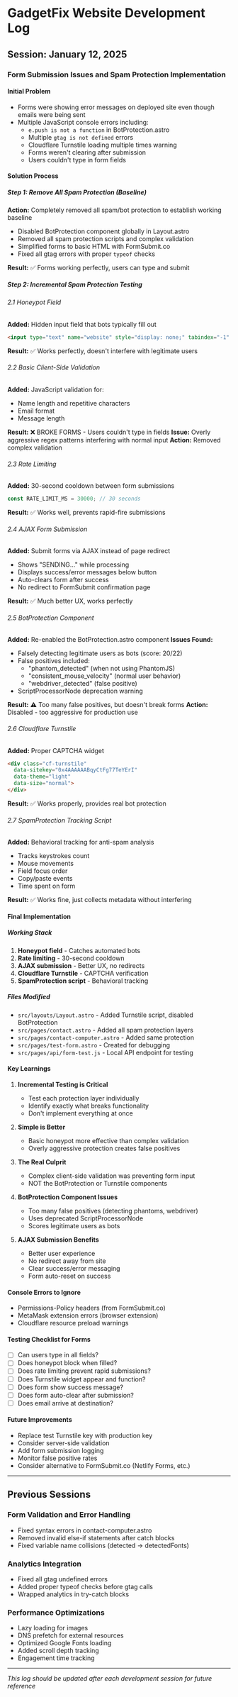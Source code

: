 # GadgetFix Website Development Log

## Session: January 12, 2025

### Form Submission Issues and Spam Protection Implementation

#### Initial Problem
- Forms were showing error messages on deployed site even though emails were being sent
- Multiple JavaScript console errors including:
  - `e.push is not a function` in BotProtection.astro
  - Multiple `gtag is not defined` errors
  - Cloudflare Turnstile loading multiple times warning
  - Forms weren't clearing after submission
  - Users couldn't type in form fields

#### Solution Process

##### Step 1: Remove All Spam Protection (Baseline)
**Action:** Completely removed all spam/bot protection to establish working baseline
- Disabled BotProtection component globally in Layout.astro
- Removed all spam protection scripts and complex validation
- Simplified forms to basic HTML with FormSubmit.co
- Fixed all gtag errors with proper `typeof` checks

**Result:** ✅ Forms working perfectly, users can type and submit

##### Step 2: Incremental Spam Protection Testing

###### 2.1 Honeypot Field
**Added:** Hidden input field that bots typically fill out
```html
<input type="text" name="website" style="display: none;" tabindex="-1" autocomplete="off">
```
**Result:** ✅ Works perfectly, doesn't interfere with legitimate users

###### 2.2 Basic Client-Side Validation
**Added:** JavaScript validation for:
- Name length and repetitive characters
- Email format
- Message length

**Result:** ❌ BROKE FORMS - Users couldn't type in fields
**Issue:** Overly aggressive regex patterns interfering with normal input
**Action:** Removed complex validation

###### 2.3 Rate Limiting
**Added:** 30-second cooldown between form submissions
```javascript
const RATE_LIMIT_MS = 30000; // 30 seconds
```
**Result:** ✅ Works well, prevents rapid-fire submissions

###### 2.4 AJAX Form Submission
**Added:** Submit forms via AJAX instead of page redirect
- Shows "SENDING..." while processing
- Displays success/error messages below button
- Auto-clears form after success
- No redirect to FormSubmit confirmation page

**Result:** ✅ Much better UX, works perfectly

###### 2.5 BotProtection Component
**Added:** Re-enabled the BotProtection.astro component
**Issues Found:**
- Falsely detecting legitimate users as bots (score: 20/22)
- False positives included:
  - "phantom_detected" (when not using PhantomJS)
  - "consistent_mouse_velocity" (normal user behavior)
  - "webdriver_detected" (false positive)
- ScriptProcessorNode deprecation warning

**Result:** ⚠️ Too many false positives, but doesn't break forms
**Action:** Disabled - too aggressive for production use

###### 2.6 Cloudflare Turnstile
**Added:** Proper CAPTCHA widget
```html
<div class="cf-turnstile" 
  data-sitekey="0x4AAAAAABqyCtFg77TeYErI"
  data-theme="light"
  data-size="normal">
</div>
```
**Result:** ✅ Works properly, provides real bot protection

###### 2.7 SpamProtection Tracking Script
**Added:** Behavioral tracking for anti-spam analysis
- Tracks keystrokes count
- Mouse movements
- Field focus order
- Copy/paste events
- Time spent on form

**Result:** ✅ Works fine, just collects metadata without interfering

#### Final Implementation

##### Working Stack
1. **Honeypot field** - Catches automated bots
2. **Rate limiting** - 30-second cooldown
3. **AJAX submission** - Better UX, no redirects
4. **Cloudflare Turnstile** - CAPTCHA verification
5. **SpamProtection script** - Behavioral tracking

##### Files Modified
- `src/layouts/Layout.astro` - Added Turnstile script, disabled BotProtection
- `src/pages/contact.astro` - Added all spam protection layers
- `src/pages/contact-computer.astro` - Added same protection
- `src/pages/test-form.astro` - Created for debugging
- `src/pages/api/form-test.js` - Local API endpoint for testing

#### Key Learnings

1. **Incremental Testing is Critical**
   - Test each protection layer individually
   - Identify exactly what breaks functionality
   - Don't implement everything at once

2. **Simple is Better**
   - Basic honeypot more effective than complex validation
   - Overly aggressive protection creates false positives

3. **The Real Culprit**
   - Complex client-side validation was preventing form input
   - NOT the BotProtection or Turnstile components

4. **BotProtection Component Issues**
   - Too many false positives (detecting phantoms, webdriver)
   - Uses deprecated ScriptProcessorNode
   - Scores legitimate users as bots

5. **AJAX Submission Benefits**
   - Better user experience
   - No redirect away from site
   - Clear success/error messaging
   - Form auto-reset on success

#### Console Errors to Ignore
- Permissions-Policy headers (from FormSubmit.co)
- MetaMask extension errors (browser extension)
- Cloudflare resource preload warnings

#### Testing Checklist for Forms
- [ ] Can users type in all fields?
- [ ] Does honeypot block when filled?
- [ ] Does rate limiting prevent rapid submissions?
- [ ] Does Turnstile widget appear and function?
- [ ] Does form show success message?
- [ ] Does form auto-clear after submission?
- [ ] Does email arrive at destination?

#### Future Improvements
- Replace test Turnstile key with production key
- Consider server-side validation
- Add form submission logging
- Monitor false positive rates
- Consider alternative to FormSubmit.co (Netlify Forms, etc.)

---

## Previous Sessions

### Form Validation and Error Handling
- Fixed syntax errors in contact-computer.astro
- Removed invalid else-if statements after catch blocks
- Fixed variable name collisions (detected → detectedFonts)

### Analytics Integration
- Fixed all gtag undefined errors
- Added proper typeof checks before gtag calls
- Wrapped analytics in try-catch blocks

### Performance Optimizations
- Lazy loading for images
- DNS prefetch for external resources
- Optimized Google Fonts loading
- Added scroll depth tracking
- Engagement time tracking

---

*This log should be updated after each development session for future reference*